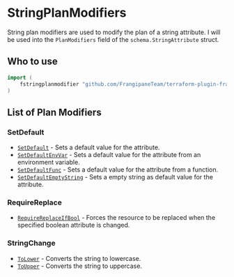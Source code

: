 # StringPlanModifiers

String plan modifiers are used to modify the plan of a string attribute.
I will be used into the `PlanModifiers` field of the `schema.StringAttribute` struct.

## Who to use

```go
import (
    fstringplanmodifier "github.com/FrangipaneTeam/terraform-plugin-framework-planmodifiers/stringplanmodifier"
)
```

## List of Plan Modifiers

### SetDefault

- [`SetDefault`](setdefault.md) - Sets a default value for the attribute.
- [`SetDefaultEnvVar`](setdefaultenvvar.md) - Sets a default value for the attribute from an environment variable.
- [`SetDefaultFunc`](setdefaultfunc.md) - Sets a default value for the attribute from a function.
- [`SetDefaultEmptyString`](setdefaultemptystring.md) - Sets a empty string as default value for the attribute.

### RequireReplace

- [`RequireReplaceIfBool`](requirereplaceifbool.md) - Forces the resource to be replaced when the specified boolean attribute is changed.

### StringChange

- [`ToLower`](tolower.md) - Converts the string to lowercase.
- [`ToUpper`](toupper.md) - Converts the string to uppercase.
